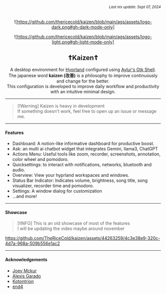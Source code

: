 ###### *<div align=right><sub>Last nix update: Sept 07, 2024</sub></div>*

<div align=center>

![https://github.com/thericecold/kaizen/blob/main/ags/assets/logo-dark.png#gh-dark-mode-only]

![https://github.com/thericecold/kaizen/blob/main/ags/assets/logo-light.png#gh-light-mode-only]

## ☦Kaizen☦
A desktop environment for [Hyprland](https://github.com/hyprwm/Hyprland) configured using [Aylur's Gtk Shell](https://github.com/aylur/ags).<br/>
The japanese word **kaizen (改善)** is a philosophy to improve continuously and change for the better.<br/>
This configuration is developed to improve daily workflow and productivity with an intuitive minimal design.

</div>

---

> [!Warning] Kaizen is heavy in development<br>
> If something doesn't work, feel free to open up an issue or message me.

---
#### Features
- Dashboard: A notion-like informative dashboard for productive boost.
- Ask: an multi ai chatbot widget that integrates Gemini, llama3, ChatGPT
- Actions Menu: Useful tools like zoom, recorder, screenshots, annotation, color wheel and pomodoro.
- Quicksettings: to interact with notifications, networks, bluetooth and audio.
- Overview: View your hyprland workspaces and windows.
- Status Bar Indicator: Indicates volume, brightness, song title, song visualizer, recorder time and pomodoro.
- Settings: A window dialog for customization
- ...and more!
---
#### Showcase
> [!INFO] This is an old showcase of most of the features<br>
> I will be updating the video maybe around november

https://github.com/TheRiceCold/kaizen/assets/44263259/4c3e38e9-320c-4d7a-968a-509b556e1ac2

---
#### Acknowledgements
- [Joey Mckur](https://github.com/aylur/ags)
- [Alexis Garado](https://github.com/garado)
- [Kotontrion](https://github.com/kotontrion/dotfiles)
- [end4](https://github.com/end-4/dots-hyprland)
